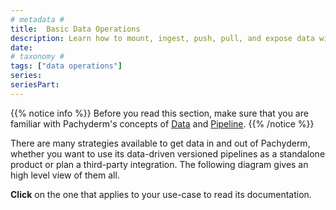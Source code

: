```yaml
---
# metadata # 
title:  Basic Data Operations
description: Learn how to mount, ingest, push, pull, and expose data with Pachyderm.
date: 
# taxonomy #
tags: ["data operations"]
series:
seriesPart:
---
```


{{% notice info %}}
Before you read this section, make sure that you are familiar with Pachyderm's concepts of [Data](../../concepts/data-concepts/index.md) and [Pipeline](../../concepts/pipeline-concepts/index.md).
{{% /notice  %}}


There are many strategies available to get data in and out of Pachyderm, 
whether you want to use its data-driven versioned pipelines as a standalone product 
or plan a third-party integration.
The following diagram gives an high level view of them all.

**Click** on the one that applies to your use-case to read its documentation.

<!-- ADD THE FOLLOWING  (width and viewBox) TO THE SVG TAG IN THE SVG FILE AND REMOVE THE DEFAULT width and heigh
<svg xmlns="http://www.w3.org/2000/svg" xmlns:xlink="http://www.w3.org/1999/xlink" xmlns:lucid="lucid" width="100%" viewBox="0 0 1200 1041"> 
-->
<div style="resize:horizontal" >
<object  data="../images/load-export-data-strategies.svg" ></object>
</div>

